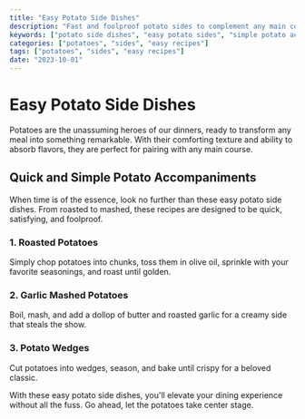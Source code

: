 ```yaml
---
title: "Easy Potato Side Dishes"
description: "Fast and foolproof potato sides to complement any main course."
keywords: ["potato side dishes", "easy potato sides", "simple potato accompaniments"]
categories: ["potatoes", "sides", "easy recipes"]
tags: ["potatoes", "sides", "easy recipes"]
date: "2023-10-01"
---
```


# Easy Potato Side Dishes

Potatoes are the unassuming heroes of our dinners, ready to transform any meal into something remarkable. With their comforting texture and ability to absorb flavors, they are perfect for pairing with any main course. 

## Quick and Simple Potato Accompaniments

When time is of the essence, look no further than these easy potato side dishes. From roasted to mashed, these recipes are designed to be quick, satisfying, and foolproof. 

### 1. Roasted Potatoes 

Simply chop potatoes into chunks, toss them in olive oil, sprinkle with your favorite seasonings, and roast until golden. 

### 2. Garlic Mashed Potatoes 

Boil, mash, and add a dollop of butter and roasted garlic for a creamy side that steals the show. 

### 3. Potato Wedges 

Cut potatoes into wedges, season, and bake until crispy for a beloved classic.

With these easy potato side dishes, you'll elevate your dining experience without all the fuss. Go ahead, let the potatoes take center stage.